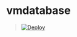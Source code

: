 # vmdatabase

> [![Deploy](https://www.herokucdn.com/deploy/button.png)](https://dashboard.heroku.com/new?template=https://github.com/asilendes/vmdatabase)

